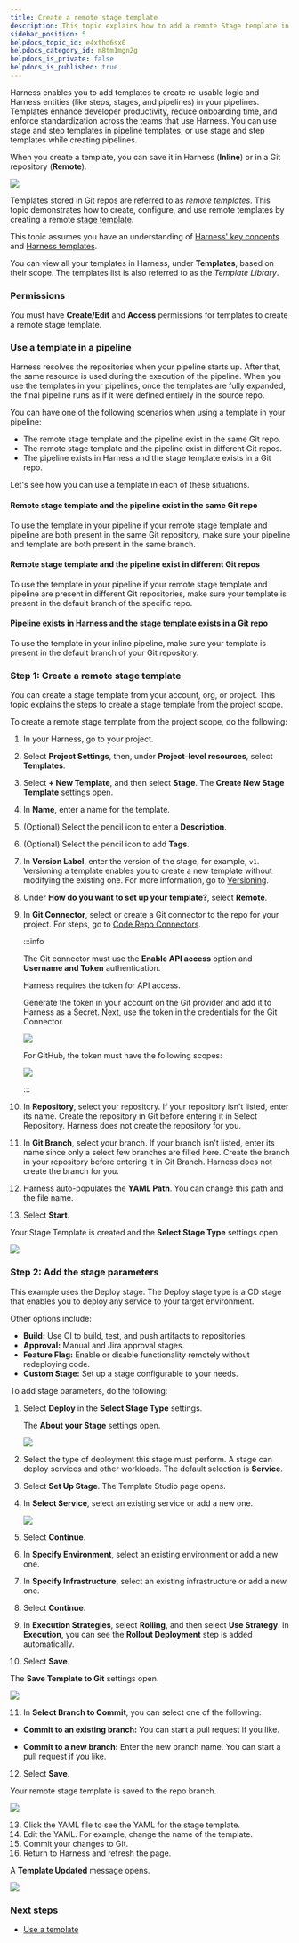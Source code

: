 ```yaml
---
title: Create a remote stage template
description: This topic explains how to add a remote Stage template in Harness.
sidebar_position: 5
helpdocs_topic_id: e4xthq6sx0
helpdocs_category_id: m8tm1mgn2g
helpdocs_is_private: false
helpdocs_is_published: true
---
```


Harness enables you to add templates to create re-usable logic and Harness entities (like steps, stages, and pipelines) in your pipelines. Templates enhance developer productivity, reduce onboarding time, and enforce standardization across the teams that use Harness. You can use stage and step templates in pipeline templates, or use stage and step templates while creating pipelines.

When you create a template, you can save it in Harness (**Inline**) or in a Git repository (**Remote**).

![](./static/create-a-remote-stage-template-87.png)

Templates stored in Git repos are referred to as *remote templates*. This topic demonstrates how to create, configure, and use remote templates by creating a remote [stage template](./add-a-stage-template.md).

This topic assumes you have an understanding of [Harness' key concepts](../../first-gen/starthere-firstgen/harness-key-concepts.md) and [Harness templates](template.md).

You can view all your templates in Harness, under **Templates**, based on their scope. The templates list is also referred to as the *Template Library*.

### Permissions

You must have **Create/Edit** and **Access** permissions for templates to create a remote stage template.

### Use a template in a pipeline

Harness resolves the repositories when your pipeline starts up. After that, the same resource is used during the execution of the pipeline. When you use the templates in your pipelines, once the templates are fully expanded, the final pipeline runs as if it were defined entirely in the source repo.

You can have one of the following scenarios when using a template in your pipeline:

* The remote stage template and the pipeline exist in the same Git repo.
* The remote stage template and the pipeline exist in different Git repos.
* The pipeline exists in Harness and the stage template exists in a Git repo.

Let's see how you can use a template in each of these situations.

#### Remote stage template and the pipeline exist in the same Git repo

To use the template in your pipeline if your remote stage template and pipeline are both present in the same Git repository, make sure your pipeline and template are both present in the same branch.

#### Remote stage template and the pipeline exist in different Git repos

To use the template in your pipeline if your remote stage template and pipeline are present in different Git repositories, make sure your template is present in the default branch of the specific repo.

#### Pipeline exists in Harness and the stage template exists in a Git repo

To use the template in your inline pipeline, make sure your template is present in the default branch of your Git repository.

### Step 1: Create a remote stage template

You can create a stage template from your account, org, or project. This topic explains the steps to create a stage template from the project scope.

To create a remote stage template from the project scope, do the following:

1. In your Harness, go to your project.
2. Select **Project Settings**, then, under **Project-level resources**, select **Templates**.
3. Select **+ New Template**, and then select **Stage**. The **Create New Stage Template** settings open.
4. In **Name**, enter a name for the template.
5. (Optional) Select the pencil icon to enter a **Description**.
6. (Optional) Select the pencil icon to add **Tags**.
7. In **Version Label**, enter the version of the stage, for example, `v1`. Versioning a template enables you to create a new template without modifying the existing one. For more information, go to [Versioning](template.md).
8. Under **How do you want to set up your template?**, select **Remote**.
9. In **Git Connector**, select or create a Git connector to the repo for your project. For steps, go to [Code Repo Connectors](/docs/category/code-repo-connectors).

   :::info

   The Git connector must use the **Enable API access** option and **Username and Token** authentication.

   Harness requires the token for API access.

   Generate the token in your account on the Git provider and add it to Harness as a Secret. Next, use the token in the credentials for the Git Connector.

   ![](./static/create-a-remote-pipeline-template-24.png)

   For GitHub, the token must have the following scopes:

   ![](./static/create-a-remote-pipeline-template-25.png)

   :::

10. In **Repository**, select your repository. If your repository isn't listed, enter its name. Create the repository in Git before entering it in Select Repository. Harness does not create the repository for you.
11. In **Git Branch**, select your branch. If your branch isn't listed, enter its name since only a select few branches are filled here. Create the branch in your repository before entering it in Git Branch. Harness does not create the branch for you.
12. Harness auto-populates the **YAML Path**. You can change this path and the file name.
13. Select **Start**.

   Your Stage Template is created and the **Select Stage Type** settings open.

   ![](./static/create-a-remote-stage-template-90.png)

### Step 2: Add the stage parameters

This example uses the Deploy stage. The Deploy stage type is a CD stage that enables you to deploy any service to your target environment.

Other options include:

   - **Build:** Use CI to build, test, and push artifacts to repositories.
   - **Approval:** Manual and Jira approval stages.
   - **Feature Flag:** Enable or disable functionality remotely without redeploying code.
   - **Custom Stage:** Set up a stage configurable to your needs.

To add stage parameters, do the following:

1. Select **Deploy** in the **Select Stage Type** settings.

   The **About your Stage** settings open.

   ![](./static/create-a-remote-stage-template-91.png)

2. Select the type of deployment this stage must perform.
   A stage can deploy services and other workloads. The default selection is **Service**.
3. Select **Set Up Stage**. The Template Studio page opens.
4. In **Select Service**, select an existing service or add a new one.

   ![](./static/create-a-remote-stage-template-92.png)

5. Select **Continue**.
6. In **Specify Environment**, select an existing environment or add a new one.
7. In **Specify Infrastructure**, select an existing infrastructure or add a new one.
8. Select **Continue**.
9. In **Execution Strategies**, select **Rolling**, and then select **Use Strategy**. In **Execution**, you can see the **Rollout Deployment** step is added automatically.
10. Select **Save**.

   The **Save Template to Git** settings open.

   ![](./static/create-a-remote-stage-template-93.png)

11. In **Select Branch to Commit**, you can select one of the following:

   - **Commit to an existing branch:** You can start a pull request if you like.

   - **Commit to a new branch:** Enter the new branch name. You can start a pull request if you like.

12. Select **Save**.

   Your remote stage template is saved to the repo branch.

   ![](./static/create-a-remote-stage-template-94.png)

13. Click the YAML file to see the YAML for the stage template.
14. Edit the YAML. For example, change the name of the template.
15. Commit your changes to Git.
16. Return to Harness and refresh the page.

   A **Template Updated** message opens.

   ![](./static/create-a-remote-stage-template-95.png)

### Next steps

* [Use a template](use-a-template.md)
